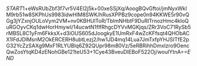 $START$1+eWsRUbZbf3f7vr5V4EI2j5k+00xeSSjXq/AoogBQvGftoi/jmNyxWkIM9rb51w8SKPhUs9983idwHlM8SWK/hRusXPPBz9cope0n94KKWE5r90vQGg3jYZxnjOULoVym2VM+nv0KBHUlToR/TblmNHbtF9DuRlTrnozHmc4kIoQuRGOyvCKq1dwHorHmywI/14ucwtN1flfRhgcDYVvMGKjqs/ZRr3VoC71RySb5rMBSL8C1yFm6FkksX+d3iOUS605dJoogkyE1UmRxF4wZcKFfsqt4QHObACX1lFdJDlMsnM2OkERCERH8ubtLezj2/hw1JD4mq14Lua7JmTxfpYHJSITfE2pG32YcZzSAXg9MxF1RLYUBlq6Z92QUpr98m80Vz/5eRBRihhDmxlzro9OencQwZosYtqKD4zENohGBe121teU53+1Cye43BveuDIEBoF522Oj/wouIYtnA==$END$